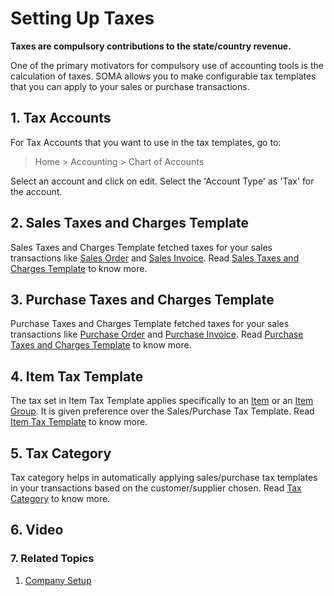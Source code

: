 
# Setting Up Taxes


**Taxes are compulsory contributions to the state/country revenue.**


One of the primary motivators for compulsory use of accounting tools is the
calculation of taxes. SOMA allows you to make configurable tax templates that you can apply to your sales or
purchase transactions.


## 1. Tax Accounts


For Tax Accounts that you want to use in the tax templates, go to:



> 
> Home > Accounting > Chart of Accounts
> 
> 
> 


Select an account and click on edit. Select the 'Account Type' as 'Tax' for the account.


## 2. Sales Taxes and Charges Template


Sales Taxes and Charges Template fetched taxes for your sales transactions like [Sales Order](/docs/en/selling/sales-order) and [Sales Invoice](/docs/en/accounts/sales-invoice).
Read [Sales Taxes and Charges Template](/docs/en/selling/sales-taxes-and-charges-template) to know more.


## 3. Purchase Taxes and Charges Template


Purchase Taxes and Charges Template fetched taxes for your sales transactions like [Purchase Order](/docs/en/buying/purchase-order) and [Purchase Invoice](/docs/en/accounts/purchase-invoice).
Read [Purchase Taxes and Charges Template](/docs/en/buying/purchase-taxes-and-charges-template) to know more.


## 4. Item Tax Template


The tax set in Item Tax Template applies specifically to an [Item](/docs/en/stock/item) or an [Item Group](/docs/en/stock/item-group). It is given preference over the Sales/Purchase Tax Template.
Read [Item Tax Template](/docs/en/accounts/item-tax-template) to know more.


## 5. Tax Category


Tax category helps in automatically applying sales/purchase tax templates in your transactions based on the customer/supplier chosen.
Read [Tax Category](/docs/en/accounts/tax-category) to know more.


## 6. Video








### 7. Related Topics


1. [Company Setup](/docs/en/setting-up/company-setup)


